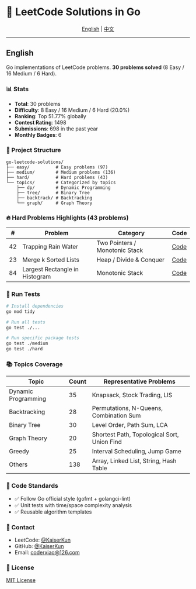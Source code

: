 # 🚀 LeetCode Solutions in Go

<div align="center">

[English](#english) | [中文](README_CN.md)

</div>

---

## English

Go implementations of LeetCode problems. **30 problems solved** (8 Easy / 16 Medium / 6 Hard).

### 📊 Stats

- **Total**: 30 problems
- **Difficulty**: 8 Easy / 16 Medium / 6 Hard (20.0%)
- **Ranking**: Top 51.77% globally
- **Contest Rating**: 1498
- **Submissions**: 698 in the past year
- **Monthly Badges**: 6

### 📁 Project Structure

```
go-leetcode-solutions/
├── easy/          # Easy problems (97)
├── medium/        # Medium problems (136)
├── hard/          # Hard problems (43)
└── topics/        # Categorized by topics
    ├── dp/        # Dynamic Programming
    ├── tree/      # Binary Tree
    ├── backtrack/ # Backtracking
    └── graph/     # Graph Theory
```

### 🔥 Hard Problems Highlights (43 problems)

| #   | Problem                        | Category                       | Code                                        |
| --- | ------------------------------ | ------------------------------ | ------------------------------------------- |
| 42  | Trapping Rain Water            | Two Pointers / Monotonic Stack | [Code](hard/trapping_rain_water.go)         |
| 23  | Merge k Sorted Lists           | Heap / Divide & Conquer        | [Code](hard/merge_k_sorted_lists.go)        |
| 84  | Largest Rectangle in Histogram | Monotonic Stack                | [Code](hard/largest_rectangle_histogram.go) |

### 🧪 Run Tests

```bash
# Install dependencies
go mod tidy

# Run all tests
go test ./...

# Run specific package tests
go test ./medium
go test ./hard
```

### 📚 Topics Coverage

| Topic               | Count | Representative Problems                     |
| ------------------- | ----- | ------------------------------------------- |
| Dynamic Programming | 35    | Knapsack, Stock Trading, LIS                |
| Backtracking        | 28    | Permutations, N-Queens, Combination Sum     |
| Binary Tree         | 30    | Level Order, Path Sum, LCA                  |
| Graph Theory        | 20    | Shortest Path, Topological Sort, Union Find |
| Greedy              | 25    | Interval Scheduling, Jump Game              |
| Others              | 138   | Array, Linked List, String, Hash Table      |

### 📝 Code Standards

- ✅ Follow Go official style (gofmt + golangci-lint)
- ✅ Unit tests with time/space complexity analysis
- ✅ Reusable algorithm templates

### 📧 Contact

- LeetCode: [@KaiserKun](https://leetcode.cn/u/KaiserKun/)
- GitHub: [@KaiserKun](https://github.com/KaiserKun)
- Email: coderxiao@126.com

### 📄 License

[MIT License](LICENSE)
